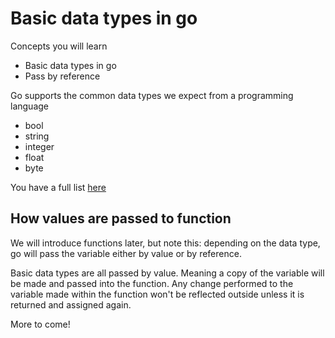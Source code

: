 # Basic data types in go

Concepts you will learn

* Basic data types in go
* Pass by reference

Go supports the common data types we expect from a programming language

* bool
* string
* integer
* float
* byte

You have a full list [here](https://tour.golang.org/basics/11)

## How values are passed to function

We will introduce functions later, but note this: depending on the data type, go will pass the variable either by value or by reference.

Basic data types are all passed by value. Meaning a copy of the variable will be made and passed into the function. Any change performed to the variable made within the function won't be reflected outside unless it is returned and assigned again.

More to come!
